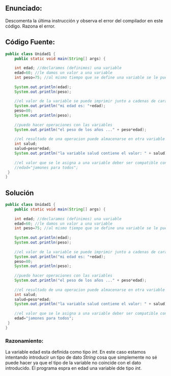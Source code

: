## Enunciado:

Descomenta la última instrucción y observa el error del compilador en este código. Razona el error.

## Código Fuente:

```java
public class Unidad1 {
    public static void main(String[] args) {
   
    int edad; //declaramos (definimos) una variable
    edad=60; //le damos un valor a una variable
    int peso=75; //al mismo tiempo que se define una variable se le puede asignar un valor
    
    System.out.println(edad);
    System.out.println(peso);
    
    //el valor de la variable se puede imprimir junto a cadenas de caracteres
    System.out.println("mi edad es: "+edad);
    peso=80;
    System.out.println(peso);
    
    //puedo hacer operaciones con las variables
    System.out.println("el peso de los años ..." + peso*edad);
    
    //el resultado de una operacion puede almacenarse en otra variable
    int salud;
    salud=peso*edad;
    System.out.println("la variable salud contiene el valor: " + salud);
    
    //el valor que se le asigna a una variable deber ser compatible con su tipo
    //edad="jamones para todos";
 }
}
```

## Solución

```java
public class Unidad1 {
    public static void main(String[] args) {
   
    int edad; //declaramos (definimos) una variable
    edad=60; //le damos un valor a una variable
    int peso=75; //al mismo tiempo que se define una variable se le puede asignar un valor
    
    System.out.println(edad);
    System.out.println(peso);
    
    //el valor de la variable se puede imprimir junto a cadenas de caracteres
    System.out.println("mi edad es: "+edad);
    peso=80;
    System.out.println(peso);
    
    //puedo hacer operaciones con las variables
    System.out.println("el peso de los años ..." + peso*edad);
    
    //el resultado de una operacion puede almacenarse en otra variable
    int salud;
    salud=peso*edad;
    System.out.println("la variable salud contiene el valor: " + salud);
    
    //el valor que se le asigna a una variable deber ser compatible con su tipo
    edad="jamones para todos";
 }
}
```

### Razonamiento: 

La variable edad esta definida como tipo *int*. En este caso estamos intentando introducir un tipo de dato *String* cosa que simplemente no sé puede hacer ya que el tipo de la variable no coincide con el dato introducido. El programa espra en edad una variable dde tipo *int*.